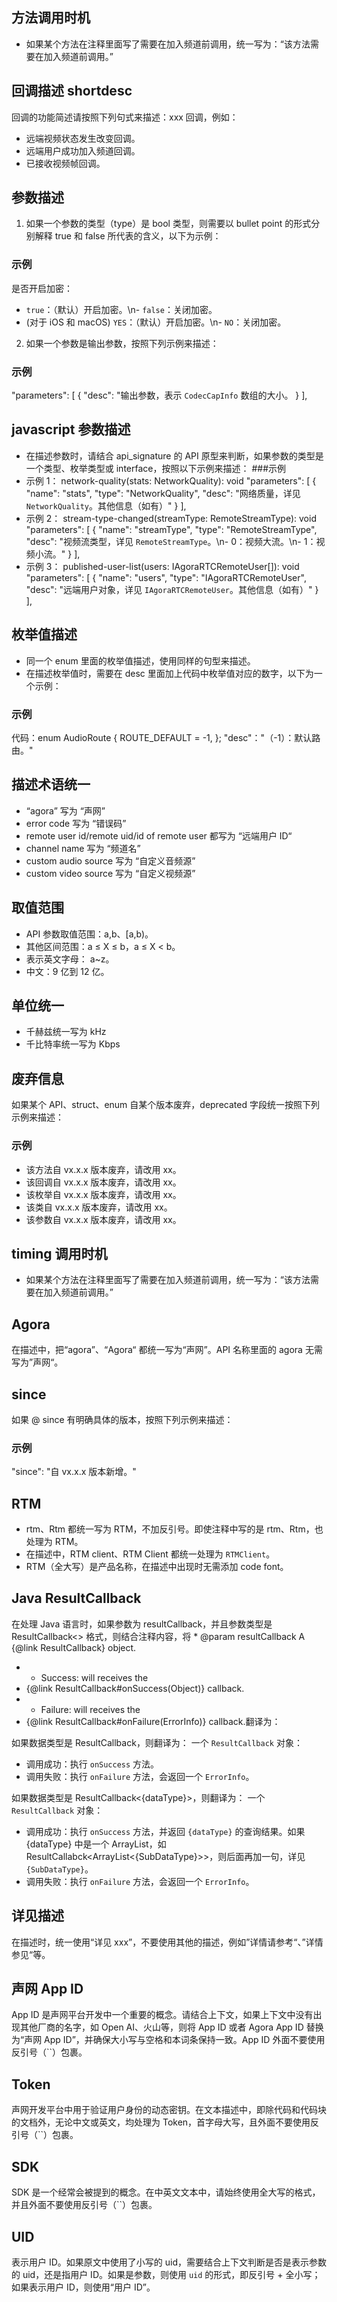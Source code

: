 ## 方法调用时机

-   如果某个方法在注释里面写了需要在加入频道前调用，统一写为：“该方法需要在加入频道前调用。”

## 回调描述 shortdesc

回调的功能简述请按照下列句式来描述：xxx 回调，例如：

-   远端视频状态发生改变回调。
-   远端用户成功加入频道回调。
-   已接收视频帧回调。

## 参数描述

1. 如果一个参数的类型（type）是 bool 类型，则需要以 bullet point 的形式分别解释 true 和 false 所代表的含义，以下为示例：

### 示例

是否开启加密：

-   `true`：（默认）开启加密。\n- `false`：关闭加密。
-   (对于 iOS 和 macOS) `YES`：（默认）开启加密。\n- `NO`：关闭加密。

2. 如果一个参数是输出参数，按照下列示例来描述：

### 示例

"parameters": [
{
"desc": "输出参数，表示 `CodecCapInfo` 数组的大小。
}
],

## javascript 参数描述

-   在描述参数时，请结合 api_signature 的 API 原型来判断，如果参数的类型是一个类型、枚举类型或 interface，按照以下示例来描述： ###示例
-   示例 1：
    network-quality(stats: NetworkQuality): void
    "parameters": [
    {
    "name": "stats",
    "type": "NetworkQuality",
    "desc": "网络质量，详见 `NetworkQuality`。其他信息（如有）"
    }
    ],
-   示例 2：
    stream-type-changed(streamType: RemoteStreamType): void
    "parameters": [
    {
    "name": "streamType",
    "type": "RemoteStreamType",
    "desc": "视频流类型，详见 `RemoteStreamType`。\n- 0：视频大流。\n- 1：视频小流。"
    }
    ],
-   示例 3：
    published-user-list(users: IAgoraRTCRemoteUser[]): void
    "parameters": [
    {
    "name": "users",
    "type": "IAgoraRTCRemoteUser",
    "desc": "远端用户对象，详见 `IAgoraRTCRemoteUser`。其他信息（如有）"
    }
    ],

###

## 枚举值描述

-   同一个 enum 里面的枚举值描述，使用同样的句型来描述。
-   在描述枚举值时，需要在 desc 里面加上代码中枚举值对应的数字，以下为一个示例：

### 示例

代码：enum AudioRoute {
ROUTE_DEFAULT = -1,
};
"desc"："（-1）：默认路由。"

## 描述术语统一

-   “agora” 写为 “声网”
-   error code 写为 “错误码”
-   remote user id/remote uid/id of remote user 都写为 “远端用户 ID“
-   channel name 写为 “频道名”
-   custom audio source 写为 “自定义音频源”
-   custom video source 写为 “自定义视频源”

## 取值范围

-   API 参数取值范围：a,b、[a,b)。
-   其他区间范围：a ≤ X ≤ b，a ≤ X < b。
-   表示英文字母： a~z。
-   中文：9 亿到 12 亿。

## 单位统一

-   千赫兹统一写为 kHz
-   千比特率统一写为 Kbps

## 废弃信息

如果某个 API、struct、enum 自某个版本废弃，deprecated 字段统一按照下列示例来描述：

### 示例

-   该方法自 vx.x.x 版本废弃，请改用 xx。
-   该回调自 vx.x.x 版本废弃，请改用 xx。
-   该枚举自 vx.x.x 版本废弃，请改用 xx。
-   该类自 vx.x.x 版本废弃，请改用 xx。
-   该参数自 vx.x.x 版本废弃，请改用 xx。

## timing 调用时机

-   如果某个方法在注释里面写了需要在加入频道前调用，统一写为：“该方法需要在加入频道前调用。”

## Agora

在描述中，把“agora”、“Agora“ 都统一写为“声网”。API 名称里面的 agora 无需写为”声网“。

## since

如果 @ since 有明确具体的版本，按照下列示例来描述：

### 示例

"since": "自 vx.x.x 版本新增。"

## RTM

-   rtm、Rtm 都统一写为 RTM，不加反引号。即使注释中写的是 rtm、Rtm，也处理为 RTM。
-   在描述中，RTM client、RTM Client 都统一处理为 `RTMClient`。
-   RTM（全大写）是产品名称，在描述中出现时无需添加 code font。

## Java ResultCallback

在处理 Java 语言时，如果参数为 resultCallback，并且参数类型是 ResultCallback<> 格式，则结合注释内容，将 \* @param resultCallback A {@link ResultCallback} object.

-   -   Success: will receives the
-   {@link ResultCallback#onSuccess(Object)} callback.
-   -   Failure: will receives the
-   {@link ResultCallback#onFailure(ErrorInfo)} callback.翻译为：

如果数据类型是 ResultCallback<void>，则翻译为：
一个 `ResultCallback` 对象：

-   调用成功：执行 `onSuccess` 方法。
-   调用失败：执行 `onFailure` 方法，会返回一个 `ErrorInfo`。

如果数据类型是 ResultCallback<{dataType}>，则翻译为：
一个 `ResultCallback` 对象：

-   调用成功：执行 `onSuccess` 方法，并返回 `{dataType}` 的查询结果。如果 {dataType} 中是一个 ArrayList，如 ResultCallabck<ArrayList<{SubDataType}>>，则后面再加一句，详见 `{SubDataType}`。
-   调用失败：执行 `onFailure` 方法，会返回一个 `ErrorInfo`。

## 详见描述

在描述时，统一使用“详见 xxx”，不要使用其他的描述，例如”详情请参考“、”详情参见“等。


## 声网 App ID

App ID 是声网平台开发中一个重要的概念。请结合上下文，如果上下文中没有出现其他厂商的名字，如 Open AI、火山等，则将 App ID 或者 Agora App ID 替换为“声网 App ID”，并确保大小写与空格和本词条保持一致。App ID 外面不要使用反引号（``）包裹。


## Token

声网开发平台中用于验证用户身份的动态密钥。在文本描述中，即除代码和代码块的文档外，无论中文或英文，均处理为 Token，首字母大写，且外面不要使用反引号（``）包裹。



## SDK

SDK 是一个经常会被提到的概念。在中英文文本中，请始终使用全大写的格式，并且外面不要使用反引号（``）包裹。


## UID

表示用户 ID。如果原文中使用了小写的 uid，需要结合上下文判断是否是表示参数的 uid，还是指用户 ID。如果是参数，则使用 `uid` 的形式，即反引号 + 全小写；如果表示用户 ID，则使用“用户 ID”。
